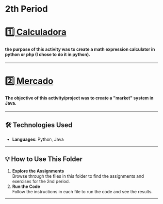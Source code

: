 <h1 text-align=center>2th Period</h1>

<div>
  <h1 text-align="center"><a href="calculadora.py">1️⃣ Calculadora</a></h1>
  <h4>the purpose of this activity was to create a math expression calculator in python or php (I chose to do it in python).</h4>
</div>

---

<div>
   <h1><a href=https://github.com/brunoliratm/MarketONE-UNIFACOL>2️⃣ Mercado</a></h1>
   <h4>The objective of this activity/project was to create a "market" system in Java.</h4>
</div>

---

## 🛠️ Technologies Used

- **Languages**: Python, Java

---

## 💡 How to Use This Folder

1. **Explore the Assignments**  
   Browse through the files in this folder to find the assignments and exercises for the 2nd period.
2. **Run the Code**  
   Follow the instructions in each file to run the code and see the results.

---
